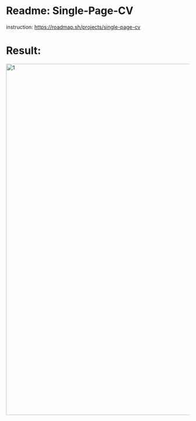 # Readme: Single-Page-CV
instruction: https://roadmap.sh/projects/single-page-cv
# Result:
<img width="1567" height="960" alt="1" src="https://github.com/user-attachments/assets/3fb8b804-2fd0-4ea4-8bc0-c3b1f6e7cedd" />
